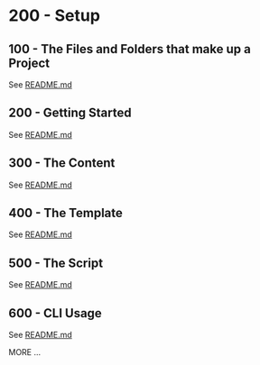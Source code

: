 # 200 - Setup

## 100 - The Files and Folders that make up a Project

See [README.md](./100/README.md)

## 200 - Getting Started

See [README.md](./200/README.md)

## 300 - The Content

See [README.md](./300/README.md)

## 400 - The Template

See [README.md](./400/README.md)

## 500 - The Script

See [README.md](./500/README.md)

## 600 - CLI Usage

See [README.md](./600/README.md)

MORE ...